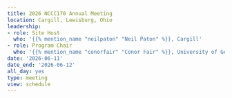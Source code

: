 ```yaml
---
title: 2026 NCCC170 Annual Meeting
location: Cargill, Lewisburg, Ohio
leadership:
- role: Site Host
  who: '{{% mention_name "neilpaton" "Neil Paton" %}}, Cargill'
- role: Program Chair
  who: '{{% mention_name "conorfair" "Conor Fair" %}}, University of Georgia'
date: '2026-06-11'
date_end: '2026-06-12'
all_day: yes
type: meeting
view: schedule
---
```


&nbsp;
